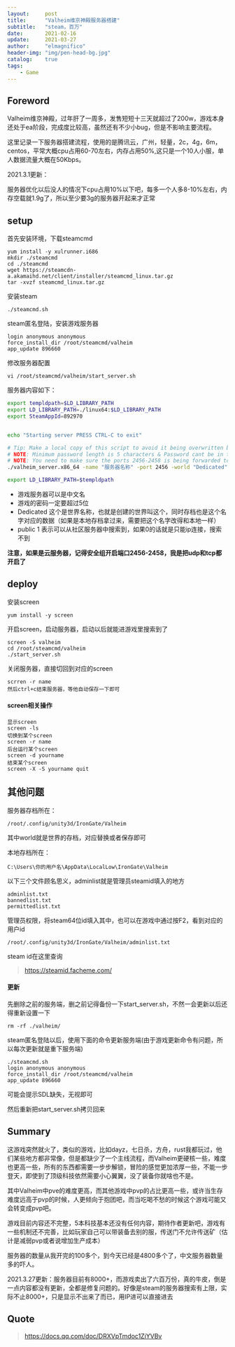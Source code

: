 ```yaml
---
layout:     post
title:      "Valheim维京神殿服务器搭建"
subtitle:   "steam，百万"
date:       2021-02-16
update:     2021-03-27
author:     "elmagnifico"
header-img: "img/pen-head-bg.jpg"
catalog:    true
tags:
    - Game
---
```


## Foreword

Valheim维京神殿，过年肝了一周多，发售短短十三天就超过了200w，游戏本身还处于ea阶段，完成度比较高，虽然还有不少小bug，但是不影响主要流程。

这里记录一下服务器搭建流程，使用的是腾讯云，广州，轻量，2c，4g，6m，centos，平常大概cpu占用60-70左右，内存占用50%,这只是一个10人小服，单人数据流量大概在50Kbps。

2021.3.1更新：

服务器优化以后没人的情况下cpu占用10%以下吧，每多一个人多8-10%左右，内存空载就1.9g了，所以至少要3g的服务器开起来才正常



## setup

首先安装环境，下载steamcmd

```
yum install -y xulrunner.i686
mkdir ./steamcmd
cd ./steamcmd
wget https://steamcdn-a.akamaihd.net/client/installer/steamcmd_linux.tar.gz
tar -xvzf steamcmd_linux.tar.gz
```

安装steam

```
./steamcmd.sh
```

steam匿名登陆，安装游戏服务器

```
login anonymous anonymous
force_install_dir /root/steamcmd/valheim
app_update 896660
```

修改服务器配置

```
vi /root/steamcmd/valheim/start_server.sh
```

服务器内容如下：

```bash
export templdpath=$LD_LIBRARY_PATH
export LD_LIBRARY_PATH=./linux64:$LD_LIBRARY_PATH
export SteamAppId=892970


echo "Starting server PRESS CTRL-C to exit"

# Tip: Make a local copy of this script to avoid it being overwritten by steam.
# NOTE: Minimum password length is 5 characters & Password cant be in the server name.
# NOTE: You need to make sure the ports 2456-2458 is being forwarded to your server through your local router & firewall.
./valheim_server.x86_64 -name "服务器名称" -port 2456 -world "Dedicated" -password "password"  -public 1

export LD_LIBRARY_PATH=$templdpath
```

- 游戏服务器可以是中文名
- 游戏的密码一定要超过5位
- Dedicated 这个是世界名称，也就是创建的世界叫这个，同时存档也是这个名字对应的数据（如果是本地存档拿过来，需要把这个名字改得和本地一样）
- public 1 表示可以从社区服务器中搜索到，如果0的话就是只能ip连接，搜索不到



**注意，如果是云服务器，记得安全组开启端口2456-2458，我是把udp和tcp都开启了**



## deploy

安装screen

```
yum install -y screen
```

开启screen，启动服务器，启动以后就能进游戏里搜索到了

```
screen -S valheim
cd /root/steamcmd/valheim
./start_server.sh
```

关闭服务器，直接切回到对应的screen

```
scrren -r name
然后ctrl+c结束服务器，等他自动保存一下即可
```



#### screen相关操作

```
显示screen
screen -ls
切换到某个screen
screen -r name
后台运行某个screen
screen -d yourname
结束某个screen
screen -X -S yourname quit
```



## 其他问题

服务器存档所在：

```
/root/.config/unity3d/IronGate/Valheim
```

其中world就是世界的存档，对应替换或者保存即可

本地存档所在：

```
C:\Users\你的用户名\AppData\LocalLow\IronGate\Valheim
```

以下三个文件顾名思义，adminlist就是管理员steamid填入的地方

```
adminlist.txt
bannedlist.txt
permittedlist.txt
```

管理员权限，将steam64位id填入其中，也可以在游戏中通过按F2，看到对应的用户id

```
/root/.config/unity3d/IronGate/Valheim/adminlist.txt
```

steam id在这里查询

> https://steamid.facheme.com/



#### 更新

先删除之前的服务端，删之前记得备份一下start_server.sh，不然一会更新以后还得重新设置一下

```
rm -rf ./valheim/ 
```

steam匿名登陆以后，使用下面的命令更新服务端(由于游戏更新命令有问题，所以每次更新就是重下服务端)

```
./steamcmd.sh
login anonymous anonymous
force_install_dir /root/steamcmd/valheim
app_update 896660
```

可能会提示SDL缺失，无视即可

然后重新把start_server.sh拷贝回来



## Summary

这游戏突然就火了，类似的游戏，比如dayz，七日杀，方舟，rust我都玩过，他们某些地方都非常像，但是都缺少了一个主线流程，而Valheim更硬核一些，难度也更高一些，所有的东西都需要一步步解锁，冒险的感觉更加浓厚一些，不能一步登天，即使到了顶级科技依然需要小心翼翼，没了装备你就啥也不是。

其中Valheim中pve的难度更高，而其他游戏中pvp的占比更高一些，或许当生存难度远高于pvp的时候，人更倾向于抱团吧，而当吃喝不愁的时候这个游戏可能又会转变成pvp吧。

游戏目前内容还不完整，5本科技基本还没有任何内容，期待作者更新吧，游戏有一些机制还不完善，比如玩家自己可以带装备去别的服，传送门不允许传送矿（估计是减弱pvp或者说增加生产成本）

服务器的数量从我开完的100多个，到今天已经是4800多个了，中文服务器数量多的吓人。



2021.3.27更新：服务器目前有8000+，而游戏卖出了六百万份，真的牛皮，倒是一点内容都没有更新，全都是修复问题的。好像是steam的服务器搜索有上限，实际不止8000+，只是显示不出来了而已，用IP进可以直接进去



## Quote

> https://docs.qq.com/doc/DRXVpTmdoc1ZiYVBv
